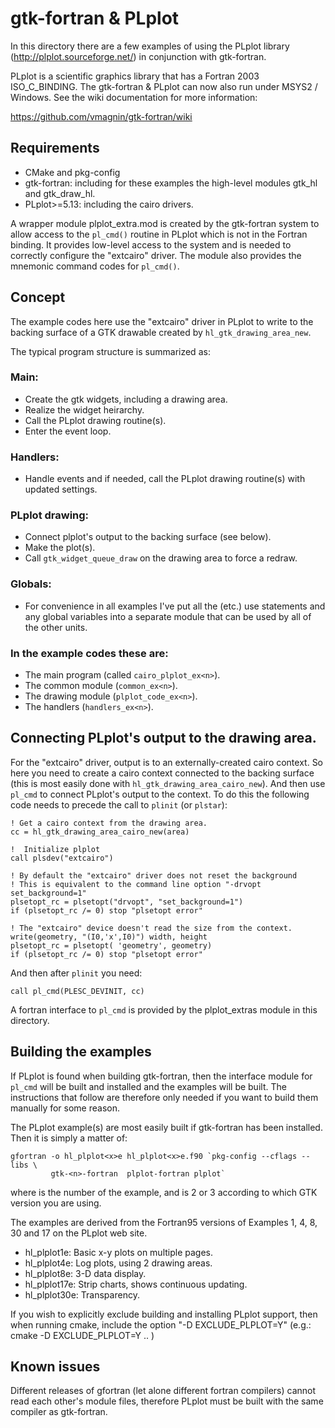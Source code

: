 # gtk-fortran & PLplot

In this directory there are a few examples of using the PLplot library
(http://plplot.sourceforge.net/) in conjunction with gtk-fortran.

PLplot is a scientific graphics library that has a Fortran 2003 ISO_C_BINDING.
The gtk-fortran & PLplot can now also run under MSYS2 / Windows. See the wiki
documentation for more information:

https://github.com/vmagnin/gtk-fortran/wiki

## Requirements

- CMake and pkg-config
- gtk-fortran: including for these examples the high-level modules gtk_hl
and gtk_draw_hl.
- PLplot>=5.13: including the cairo drivers.

A wrapper module plplot_extra.mod is created by the gtk-fortran system
to allow access to the `pl_cmd()` routine in PLplot which is not in the
Fortran binding. It provides low-level access to the system and is
needed to correctly configure the "extcairo" driver. The module also
provides the mnemonic command codes for `pl_cmd()`.

## Concept

The example codes here use the "extcairo" driver in PLplot to write to
the backing surface of a GTK drawable created by `hl_gtk_drawing_area_new`.

The typical program structure is summarized as:

### Main:

- Create the gtk widgets, including a drawing area.
- Realize the widget heirarchy.
- Call the PLplot drawing routine(s).
- Enter the event loop.

### Handlers:

- Handle events and if needed, call the PLplot drawing routine(s) with updated settings.

### PLplot drawing:

- Connect plplot's output to the backing surface (see below).
- Make the plot(s).
- Call `gtk_widget_queue_draw` on the drawing area to force a redraw.

### Globals:

- For convenience in all examples I've put all the (etc.) use statements
and any global variables into a separate module that can be used by all of the other units.

###  In the example codes these are:

* The main program (called `cairo_plplot_ex<n>`).
* The common module (`common_ex<n>`).
* The drawing module (`plplot_code_ex<n>`).
* The handlers (`handlers_ex<n>`).


## Connecting PLplot's output to the drawing area.

For the "extcairo" driver, output is to an externally-created cairo
context. So here you need to create a cairo context connected to the
backing surface (this is most easily done with
`hl_gtk_drawing_area_cairo_new`). And then use `pl_cmd` to connect PLplot's
output to the context.  To do this the following code needs to precede
the call to `plinit` (or `plstar`):

    ! Get a cairo context from the drawing area.
    cc = hl_gtk_drawing_area_cairo_new(area)

    !  Initialize plplot
    call plsdev("extcairo")

    ! By default the "extcairo" driver does not reset the background
    ! This is equivalent to the command line option "-drvopt set_background=1"
    plsetopt_rc = plsetopt("drvopt", "set_background=1")
    if (plsetopt_rc /= 0) stop "plsetopt error"

    ! The "extcairo" device doesn't read the size from the context.
    write(geometry, "(I0,'x',I0)") width, height
    plsetopt_rc = plsetopt( 'geometry', geometry)
    if (plsetopt_rc /= 0) stop "plsetopt error"

And then after `plinit` you need:

    call pl_cmd(PLESC_DEVINIT, cc)

A fortran interface to `pl_cmd` is provided by the plplot_extras module
in this directory.


## Building the examples

If PLplot is found when building gtk-fortran, then the interface module
for `pl_cmd` will be built and installed and the examples will be
built. The instructions that follow are therefore only needed if you
want to build them manually for some reason.

The PLplot example(s) are most easily built if gtk-fortran has been
installed. Then it is simply a matter of:

    gfortran -o hl_plplot<x>e hl_plplot<x>e.f90 `pkg-config --cflags --libs \
             gtk-<n>-fortran  plplot-fortran plplot`

where <x> is the number of the example, and <n> is 2 or 3 according to
which GTK version you are using.

The examples are derived from the Fortran95 versions of Examples 1, 4, 8,
30 and 17 on the PLplot web site.

- hl_plplot1e: Basic x-y plots on multiple pages.
- hl_plplot4e: Log plots, using 2 drawing areas.
- hl_plplot8e: 3-D data display.
- hl_plplot17e: Strip charts, shows continuous updating.
- hl_plplot30e: Transparency.


If you wish to explicitly exclude building and installing PLplot
support, then when running cmake, include the option "-D
EXCLUDE_PLPLOT=Y" (e.g.:
      cmake -D EXCLUDE_PLPLOT=Y ..
)

## Known issues

Different releases of gfortran (let alone different fortran compilers)
cannot read each other's module files, therefore PLplot must be built
with the same compiler as gtk-fortran.
